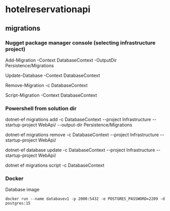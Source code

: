 # hotelreservationapi

## migrations

### Nugget package manager console (selecting infrastructure project)

Add-Migration <NameOfMigration> -Context DatabaseContext -OutputDir Persistence/Migrations

Update-Database -Context DatabaseContext

Remove-Migration -c DatabaseContext

Script-Migration -Context DatabaseContext

### Powershell from solution dir

dotnet-ef migrations add <NameOfMigration> -c DatabaseContext --project Infrastructure --startup-project WebApi/ --output-dir Persistence/Migrations

dotnet-ef migrations remove -c DatabaseContext --project Infrastructure --startup-project WebApi/

dotnet-ef database update -c DatabaseContext --project Infrastructure --startup-project WebApi/

dotnet ef migrations script -c DatabaseContext

### Docker
Database image
```
docker run --name databasev1 -p 2000:5432 -e POSTGRES_PASSWORD=2209 -d postgres:15
```